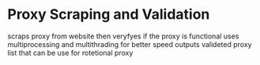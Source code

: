 # Proxy Scraping and Validation

scraps proxy from website then veryfyes if the proxy is functional
uses multiprocessing and multithrading for better speed
outputs valideted proxy list that can be use for rotetional proxy
